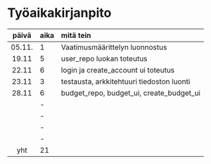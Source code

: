 # Työaikakirjanpito

| päivä | aika | mitä tein  |
| :----:|:-----| :-----|
| 05.11.| 1    | Vaatimusmäärittelyn luonnostus
| 19.11 | 5    | user_repo luokan toteutus
| 22.11 | 6    | login ja create_account ui toteutus
| 23.11 | 3    | testausta, arkkitehtuuri tiedoston luonti
| 28.11 | 6    | budget_repo, budget_ui, create_budget_ui
|       | -    | 
|       | -    | 
|       | -    | 
|       | -    | 
| yht   | 21   | | 
